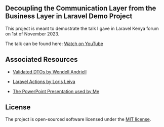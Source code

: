

## Decoupling the Communication Layer from the Business Layer in Laravel Demo Project

This project is meant to demostrate the talk I gave in Laravel Kenya forum on 1st of November 2023.

The talk can be found here: [Watch on YouTube](https://drive.google.com/file/d/1OlDmZ_anlYRmzJyMrOhKDuwnzTLHB0MS/view?usp=drive_link)

## Associated Resources

- [Validated DTOs by Wendell Andriell](https://wendell-adriel.gitbook.io/laravel-validated-dto/getting-started)
- [Laravel Actions by Loris Leiva](https://laravelactions.com/)

- [The PowerPoint Presentation used by Me](https://docs.google.com/presentation/d/1ZokBNVIj3L3UwVL96KqQ2h0kJsWrz_ED/edit?usp=sharing&ouid=111469470211733145828&rtpof=true&sd=true)

## License

The project is open-sourced software licensed under the [MIT license](https://opensource.org/licenses/MIT).
